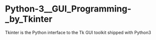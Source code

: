 # Python-3__GUI_Programming-_by_Tkinter
Tkinter is the Python interface to the Tk GUI toolkit shipped with Python3
